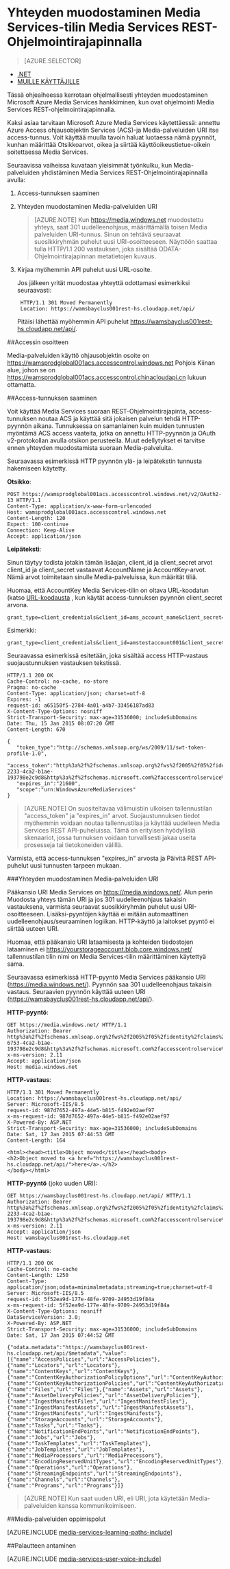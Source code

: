 <properties 
    pageTitle="Yhteyden muodostaminen Media Services-tilin REST API | Microsoft Azure" 
    description="Tässä ohjeaiheessa kerrotaan, miten Media Services uisng REST API yhdistäminen." 
    services="media-services" 
    documentationCenter="" 
    authors="Juliako" 
    manager="erikre" 
    editor=""/>

<tags 
    ms.service="media-services" 
    ms.workload="media" 
    ms.tgt_pltfrm="na" 
    ms.devlang="dotnet" 
    ms.topic="article" 
    ms.date="09/26/2016"  
    ms.author="juliako"/>


# <a name="connecting-to-media-services-account-using-media-services-rest-api"></a>Yhteyden muodostaminen Media Services-tilin Media Services REST-Ohjelmointirajapinnalla

> [AZURE.SELECTOR]
- [.NET](media-services-dotnet-connect-programmatically.md)
- [MUILLE KÄYTTÄJILLE](media-services-rest-connect-programmatically.md)

Tässä ohjeaiheessa kerrotaan ohjelmallisesti yhteyden muodostaminen Microsoft Azure Media Services hankkiminen, kun ovat ohjelmointi Media Services REST-ohjelmointirajapinnalla.

Kaksi asiaa tarvitaan Microsoft Azure Media Services käytettäessä: annettu Azure Access ohjausobjektin Services (ACS)-ja Media-palveluiden URI itse access-tunnus. Voit käyttää muulla tavoin haluat luotaessa nämä pyynnöt, kunhan määrittää Otsikkoarvot, oikea ja siirtää käyttöoikeustietue-oikein soitettaessa Media Services.

Seuraavissa vaiheissa kuvataan yleisimmät työnkulku, kun Media-palveluiden yhdistäminen Media Services REST-Ohjelmointirajapinnalla avulla:

1. Access-tunnuksen saaminen 
2. Yhteyden muodostaminen Media-palveluiden URI 

    >[AZURE.NOTE] Kun https://media.windows.net muodostettu yhteys, saat 301 uudelleenohjaus, määrittämällä toisen Media palveluiden URI-tunnus. Sinun on tehtävä seuraavat suosikkiryhmän puhelut uusi URI-osoitteeseen.
Näyttöön saattaa tulla HTTP/1.1 200 vastauksen, joka sisältää ODATA-Ohjelmointirajapinnan metatietojen kuvaus.

3. Kirjaa myöhemmin API puhelut uusi URL-osoite. 

    Jos jälkeen yrität muodostaa yhteyttä odottamasi esimerkiksi seuraavasti:

        HTTP/1.1 301 Moved Permanently
        Location: https://wamsbayclus001rest-hs.cloudapp.net/api/

    Pitäisi lähettää myöhemmin API puhelut https://wamsbayclus001rest-hs.cloudapp.net/api/.

##<a name="access-control-address"></a>Accessin osoitteen

Media-palveluiden käyttö ohjausobjektin osoite on https://wamsprodglobal001acs.accesscontrol.windows.net Pohjois Kiinan alue, johon se on https://wamsprodglobal001acs.accesscontrol.chinacloudapi.cn lukuun ottamatta.

##<a name="getting-an-access-token"></a>Access-tunnuksen saaminen

Voit käyttää Media Services suoraan REST-Ohjelmointirajapinta, access-tunnuksen noutaa ACS ja käyttää sitä jokaisen palvelun tehdä HTTP-pyynnön aikana. Tunnuksessa on samanlainen kuin muiden tunnusten myöntämä ACS access vaateita, jotka on annettu HTTP-pyynnön ja OAuth v2-protokollan avulla otsikon perusteella. Muut edellytykset ei tarvitse ennen yhteyden muodostamista suoraan Media-palveluita.

Seuraavassa esimerkissä HTTP pyynnön ylä- ja leipätekstin tunnusta hakemiseen käytetty.

**Otsikko**:

    POST https://wamsprodglobal001acs.accesscontrol.windows.net/v2/OAuth2-13 HTTP/1.1
    Content-Type: application/x-www-form-urlencoded
    Host: wamsprodglobal001acs.accesscontrol.windows.net
    Content-Length: 120
    Expect: 100-continue
    Connection: Keep-Alive
    Accept: application/json

    
**Leipäteksti**:

Sinun täytyy todista jotakin tämän lisäajan, client_id ja client_secret arvot client_id ja client_secret vastaavat AccountName ja AccountKey-arvot. Nämä arvot toimitetaan sinulle Media-palveluissa, kun määrität tiliä. 

Huomaa, että AccountKey Media Services-tilin on oltava URL-koodatun (katso [URL-koodausta](http://tools.ietf.org/html/rfc3986#section-2.1) , kun käytät access-tunnuksen pyynnön client_secret arvona.

    grant_type=client_credentials&client_id=ams_account_name&client_secret=URL_encoded_ams_account_key&scope=urn%3aWindowsAzureMediaServices


Esimerkki: 

    grant_type=client_credentials&client_id=amstestaccount001&client_secret=wUNbKhNj07oqjqU3Ah9R9f4kqTJ9avPpfe6Pk3YZ7ng%3d&scope=urn%3aWindowsAzureMediaServices


Seuraavassa esimerkissä esitetään, joka sisältää access HTTP-vastaus suojaustunnuksen vastauksen tekstissä.

    HTTP/1.1 200 OK
    Cache-Control: no-cache, no-store
    Pragma: no-cache
    Content-Type: application/json; charset=utf-8
    Expires: -1
    request-id: a65150f5-2784-4a01-a4b7-33456187ad83
    X-Content-Type-Options: nosniff
    Strict-Transport-Security: max-age=31536000; includeSubDomains
    Date: Thu, 15 Jan 2015 08:07:20 GMT
    Content-Length: 670
    
    {  
       "token_type":"http://schemas.xmlsoap.org/ws/2009/11/swt-token-profile-1.0",
       "access_token":"http%3a%2f%2fschemas.xmlsoap.org%2fws%2f2005%2f05%2fidentity%2fclaims%2fnameidentifier=amstestaccount001&urn%3aSubscriptionId=z7f19258-2233-4ca2-b1ae-193798e2c9d8&http%3a%2f%2fschemas.microsoft.com%2faccesscontrolservice%2f2010%2f07%2fclaims%2fidentityprovider=https%3a%2f%2fwamsprodglobal001acs.accesscontrol.windows.net%2f&Audience=urn%3aWindowsAzureMediaServices&ExpiresOn=1421330840&Issuer=https%3a%2f%2fwamsprodglobal001acs.accesscontrol.windows.net%2f&HMACSHA256=uf69n82KlqZmkJDNxhJkOxpyIpA2HDyeGUTtSnq1vlE%3d",
       "expires_in":"21600",
       "scope":"urn:WindowsAzureMediaServices"
    }
    

>[AZURE.NOTE]
On suositeltavaa välimuistiin ulkoisen tallennustilan "access_token" ja "expires_in" arvot. Suojaustunnuksen tiedot myöhemmin voidaan noutaa tallennustilaa ja käyttää uudelleen Media Services REST API-puheluissa. Tämä on erityisen hyödyllisiä skenaariot, jossa tunnuksen voidaan turvallisesti jakaa useita prosesseja tai tietokoneiden välillä.

Varmista, että access-tunnuksen "expires_in" arvosta ja Päivitä REST API-puhelut uusi tunnusten tarpeen mukaan.

###<a name="connecting-to-the-media-services-uri"></a>Yhteyden muodostaminen Media-palveluiden URI

Pääkansio URI Media Services on https://media.windows.net/. Alun perin Muodosta yhteys tämän URI ja jos 301 uudelleenohjaus takaisin vastauksena, varmista seuraavat suosikkiryhmän puhelut uusi URI-osoitteeseen. Lisäksi-pyyntöjen käyttää ei mitään automaattinen uudelleenohjaus/seuraaminen logiikan. HTTP-käyttö ja laitokset pyyntö ei siirtää uuteen URI.

Huomaa, että pääkansio URI lataamisesta ja kohteiden tiedostojen lataaminen ei https://yourstorageaccount.blob.core.windows.net/ tallennustilan tilin nimi on Media Services-tilin määrittäminen käytettyä sama.

Seuraavassa esimerkissä HTTP-pyyntö Media Services pääkansio URI (https://media.windows.net/). Pyynnön saa 301 uudelleenohjaus takaisin vastaus. Seuraavien pyynnön käyttää uuteen URI (https://wamsbayclus001rest-hs.cloudapp.net/api/).     

**HTTP-pyyntö**:
    
    GET https://media.windows.net/ HTTP/1.1
    Authorization: Bearer http%3a%2f%2fschemas.xmlsoap.org%2fws%2f2005%2f05%2fidentity%2fclaims%2fnameidentifier=amstestaccount001&urn%3aSubscriptionId=z7f19258-6753-4ca2-b1ae-193798e2c9d8&http%3a%2f%2fschemas.microsoft.com%2faccesscontrolservice%2f2010%2f07%2fclaims%2fidentityprovider=https%3a%2f%2fwamsprodglobal001acs.accesscontrol.windows.net%2f&Audience=urn%3aWindowsAzureMediaServices&ExpiresOn=1421500579&Issuer=https%3a%2f%2fwamsprodglobal001acs.accesscontrol.windows.net%2f&HMACSHA256=ElVWXOnMVggFQl%2ft9vhdcv1qH1n%2fE8l3hRef4zPmrzg%3d
    x-ms-version: 2.11
    Accept: application/json
    Host: media.windows.net


**HTTP-vastaus**:
    
    HTTP/1.1 301 Moved Permanently
    Location: https://wamsbayclus001rest-hs.cloudapp.net/api/
    Server: Microsoft-IIS/8.5
    request-id: 987d7652-497a-44e5-b815-f492e02aef97
    x-ms-request-id: 987d7652-497a-44e5-b815-f492e02aef97
    X-Powered-By: ASP.NET
    Strict-Transport-Security: max-age=31536000; includeSubDomains
    Date: Sat, 17 Jan 2015 07:44:53 GMT
    Content-Length: 164
    
    <html><head><title>Object moved</title></head><body>
    <h2>Object moved to <a href="https://wamsbayclus001rest-hs.cloudapp.net/api/">here</a>.</h2>
    </body></html>


**HTTP-pyyntö** (joko uuden URI):
            
    GET https://wamsbayclus001rest-hs.cloudapp.net/api/ HTTP/1.1
    Authorization: Bearer http%3a%2f%2fschemas.xmlsoap.org%2fws%2f2005%2f05%2fidentity%2fclaims%2fnameidentifier=amstestaccount001&urn%3aSubscriptionId=z7f19258-2233-4ca2-b1ae-193798e2c9d8&http%3a%2f%2fschemas.microsoft.com%2faccesscontrolservice%2f2010%2f07%2fclaims%2fidentityprovider=https%3a%2f%2fwamsprodglobal001acs.accesscontrol.windows.net%2f&Audience=urn%3aWindowsAzureMediaServices&ExpiresOn=1421500579&Issuer=https%3a%2f%2fwamsprodglobal001acs.accesscontrol.windows.net%2f&HMACSHA256=ElVWXOnMVggFQl%2ft9vhdcv1qH1n%2fE8l3hRef4zPmrzg%3d
    x-ms-version: 2.11
    Accept: application/json
    Host: wamsbayclus001rest-hs.cloudapp.net


**HTTP-vastaus**:
    
    HTTP/1.1 200 OK
    Cache-Control: no-cache
    Content-Length: 1250
    Content-Type: application/json;odata=minimalmetadata;streaming=true;charset=utf-8
    Server: Microsoft-IIS/8.5
    request-id: 5f52ea9d-177e-48fe-9709-24953d19f84a
    x-ms-request-id: 5f52ea9d-177e-48fe-9709-24953d19f84a
    X-Content-Type-Options: nosniff
    DataServiceVersion: 3.0;
    X-Powered-By: ASP.NET
    Strict-Transport-Security: max-age=31536000; includeSubDomains
    Date: Sat, 17 Jan 2015 07:44:52 GMT
    
    {"odata.metadata":"https://wamsbayclus001rest-hs.cloudapp.net/api/$metadata","value":[{"name":"AccessPolicies","url":"AccessPolicies"},{"name":"Locators","url":"Locators"},{"name":"ContentKeys","url":"ContentKeys"},{"name":"ContentKeyAuthorizationPolicyOptions","url":"ContentKeyAuthorizationPolicyOptions"},{"name":"ContentKeyAuthorizationPolicies","url":"ContentKeyAuthorizationPolicies"},{"name":"Files","url":"Files"},{"name":"Assets","url":"Assets"},{"name":"AssetDeliveryPolicies","url":"AssetDeliveryPolicies"},{"name":"IngestManifestFiles","url":"IngestManifestFiles"},{"name":"IngestManifestAssets","url":"IngestManifestAssets"},{"name":"IngestManifests","url":"IngestManifests"},{"name":"StorageAccounts","url":"StorageAccounts"},{"name":"Tasks","url":"Tasks"},{"name":"NotificationEndPoints","url":"NotificationEndPoints"},{"name":"Jobs","url":"Jobs"},{"name":"TaskTemplates","url":"TaskTemplates"},{"name":"JobTemplates","url":"JobTemplates"},{"name":"MediaProcessors","url":"MediaProcessors"},{"name":"EncodingReservedUnitTypes","url":"EncodingReservedUnitTypes"},{"name":"Operations","url":"Operations"},{"name":"StreamingEndpoints","url":"StreamingEndpoints"},{"name":"Channels","url":"Channels"},{"name":"Programs","url":"Programs"}]}
     


>[AZURE.NOTE] Kun saat uuden URI, eli URI, jota käytetään Media-palveluiden kanssa kommunikoimiseen. 


##<a name="media-services-learning-paths"></a>Media-palveluiden oppimispolut

[AZURE.INCLUDE [media-services-learning-paths-include](../../includes/media-services-learning-paths-include.md)]

##<a name="provide-feedback"></a>Palautteen antaminen

[AZURE.INCLUDE [media-services-user-voice-include](../../includes/media-services-user-voice-include.md)]
